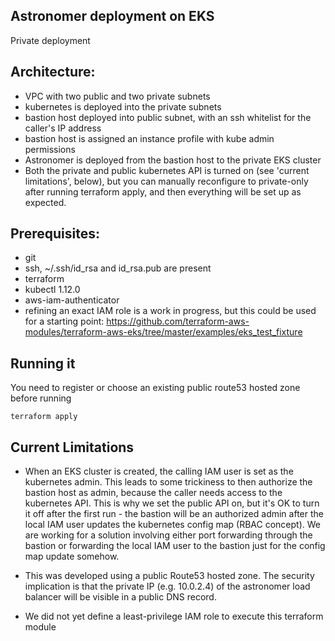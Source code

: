 ## Astronomer deployment on EKS

Private deployment

## Architecture:

- VPC with two public and two private subnets
- kubernetes is deployed into the private subnets
- bastion host deployed into public subnet, with an ssh whitelist for the caller's IP address
- bastion host is assigned an instance profile with kube admin permissions
- Astronomer is deployed from the bastion host to the private EKS cluster
- Both the private and public kubernetes API is turned on (see 'current limitations', below), but you can manually reconfigure to private-only after running terraform apply, and then everything will be set up as expected.

## Prerequisites:

- git
- ssh, ~/.ssh/id_rsa and id_rsa.pub are present
- terraform
- kubectl 1.12.0
- aws-iam-authenticator
- refining an exact IAM role is a work in progress, but this could be used for a starting point: https://github.com/terraform-aws-modules/terraform-aws-eks/tree/master/examples/eks_test_fixture

## Running it

You need to register or choose an existing public route53 hosted zone before running

```
terraform apply
```

## Current Limitations

- When an EKS cluster is created, the calling IAM user is set as the kubernetes admin. This leads to some trickiness to then authorize the bastion host as admin, because the caller needs access to the kubernetes API. This is why we set the public API on, but it's OK to turn it off after the first run - the bastion will be an authorized admin after the local IAM user updates the kubernetes config map (RBAC concept). We are working for a solution involving either port forwarding through the bastion or forwarding the local IAM user to the bastion just for the config map update somehow.

- This was developed using a public Route53 hosted zone. The security implication is that the private IP (e.g. 10.0.2.4) of the astronomer load balancer will be visible in a public DNS record.

- We did not yet define a least-privilege IAM role to execute this terraform module


